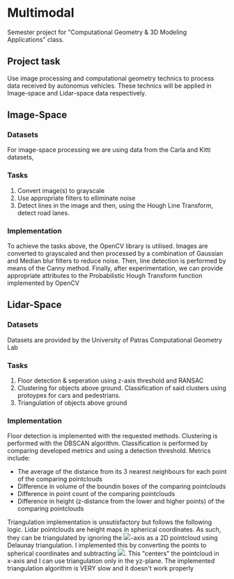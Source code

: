 # Multimodal
Semester project for "Computational Geometry &amp; 3D Modeling Applications" class.

## Project task
Use image processing and computational geometry technics to process data received by autonomus vehicles. These technics will be applied in Image-space and Lidar-space data respectively. 


## Image-Space

### Datasets
For image-space processing we are using data from the Carla and Kitti datasets,

### Tasks
1. Convert image(s) to grayscale
2. Use appropriate filters to elliminate noise
3. Detect lines in the image and then, using the Hough Line Transform, detect road lanes.

### Implementation
To achieve the tasks above, the OpenCV library is utilised. Images are converted to grayscaled and then processed by a combination of Gaussian and Median blur filters to reduce noise. Then, line detection is performed by means of the Canny method. Finally, after experimentation, we can provide appropriate attributes to the Probabilistic Hough Transform function implemented by OpenCV


## Lidar-Space

### Datasets
Datasets are provided by the University of Patras Computational Geometry Lab

### Tasks
1. Floor detection & seperation using z-axis threshold and RANSAC
2. Clustering for objects above ground. Classification of said clusters using protoypes for cars and pedestrians.
3. Triangulation of objects above ground

### Implementation
Floor detection is implemented with the requested methods. Clustering is performed with the DBSCAN algorithm. Classification is performed by comparing developed metrics and using a detection threshold. Metrics include:

- The average of the distance from its 3 nearest neighbours for each point of the comparing pointclouds
- Difference in volume of the boundin boxes of the comparing pointclouds
- Difference in point count of the comparing pointclouds
- Difference in height (z-distance from the lower and higher points) of the comparing pointclouds

Triangulation implementation is unsutisfactory but follows the following logic. Lidar pointclouds are height maps in spherical coordinates. As such, they can be triangulated by ignoring the <img src="https://render.githubusercontent.com/render/math?math=\phi">-axis as a 2D pointcloud using Delaunay triangulation. I implemented this by converting the points to spherical coordinates and subtracting <img src="https://render.githubusercontent.com/render/math?math=\phi_{avg}">. This "centers" the pointcloud in x-axis and I can use triangulation only in the yz-plane. The implemented triangulation algorithm is VERY slow and it doesn't work properly
